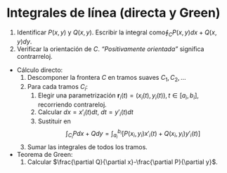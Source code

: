 # Integrales de línea (directa y Green)
1. Identificar $P(x,y)$ y $Q(x,y)$. Escribir la integral como$\oint_{C}P(x,y)dx+Q(x,y)dy$.
2. Verificar la orientación de $C$. *“Positivamente orientada”* significa contrarreloj.
- Cálculo directo:
	1. Descomponer la frontera $C$ en tramos suaves $C_{1},C_{2},\dots$
	2. Para cada tramos $C_{i}$:
		1. Elegir una parametrización $\mathbf{r}_{i}(t)=(x_{i}(t),y_{i}(t)),t\in[a_{i},b_{i}]$, recorriendo contrareloj.
		2. Calcular $dx=x'_{i}(t)dt,\ dt=y'_{i}(t)dt$
		3. Sustituir en 
			$$\int_{C_{i}}Pdx+Qdy=\int_{a_{i}}^{b_{i}}[P(x_{i},y_{i})x'_{i}(t)+Q(x_{i},y_{i})y'_{i}(t)]$$
	3. Sumar las integrales de todos los tramos.
- Teorema de Green:
	1. Calcular $\frac{\partial Q}{\partial x}-\frac{\partial P}{\partial y}$.